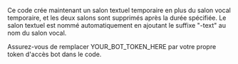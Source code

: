 Ce code crée maintenant un salon textuel temporaire en plus du salon vocal temporaire, et les deux salons sont supprimés après la durée spécifiée. Le salon textuel est nommé automatiquement en ajoutant le suffixe "-text" au nom du salon vocal.

Assurez-vous de remplacer YOUR_BOT_TOKEN_HERE par votre propre token d'accès bot dans le code.
